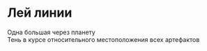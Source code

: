 # Лей линии

Одна большая через планету\
Тень в курсе относительного местоположения всех артефактов

